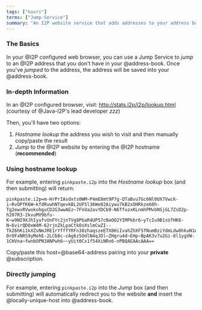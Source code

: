 ```yaml
---
tags: ["kovri"]
terms: ["Jump-Service"]
summary: "An I2P website service that adds addresses to your address book"
---
```


### The Basics

In your @I2P configured web browser, you can use a Jump Service to *jump* to an @I2P address that you don't have in your @address-book. Once you've *jumped* to the address, the address will be saved into your @address-book.

### In-depth Information

In an @I2P configured browser, visit: http://stats.i2p/i2p/lookup.html (courtesy of @Java-I2P's lead developer *zzz*)

Then, you'll have two options:

1. *Hostname lookup* the address you wish to visit and then manually copy/paste the result
2. *Jump* to the @I2P website by entering the @I2P hostname (**recommended**)

### Using hostname lookup

For example, entering `pinkpaste.i2p` into the *Hostname lookup* box (and then submitting) will return:

```
pinkpaste.i2p=m-HrPrIAsdxts0WM~P4mE8mt9P7g-QTaBvu7Gc6Nl0UX7Vwck-i~RvOPfK6W~kfdRvwhNTqevkBL2UF5l36We02Aiywu7kB2xOHRkze68h-Tg2ewvRVwokohguCD2G3wwAEz~7FVda2avYDCb9-N6TfuzxKLnmhPMvbNSjGL7ZsD2p-h207R3-2kvuMV9bfu-K~w9NI9XJhIyufvUnFYc2jnTVg8PbaR4UP57cNaOO2YIMPkbr6~yTcIu9B1sUfHK6-N~6virQDOxW4M-62rjnZkLpaCtkOsXslmCwZI--TkZ6hKi1kXZvNmJRE1rYfffYRFn38zhaqszeETX8HiIvahZhXF5fNumBziYdmLdw8hkuN1A~emU6Xz9g~a1Ixfsq1Qr~guYoOtaw-0rOFxNRS9yMehE-2LCb8c-cAg6z5OdlN4qJDl~ZHgru4d~EHp~BpAK3v7u2Gi-8l1ygVW-1CHVna~fwnbOPN3ANPwh6~~yUit0Cx1f54XiNRn6-nPBQAEAAcAAA==
```

Copy/paste this host=@base64-address pairing into your **private** @subscription.

### Directly jumping

For example, entering `pinkpaste.i2p` into the *Jump* box (and then submitting) will automatically redirect you to the website **and** insert the @locally-unique-host into @address-book.
